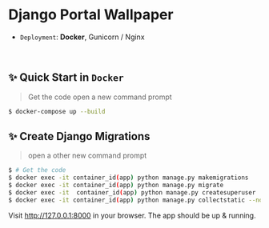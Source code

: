 # Django Portal Wallpaper
- `Deployment`: **Docker**, Gunicorn / Nginx
<br />

## ✨ Quick Start in `Docker`

> Get the code
>open a new command prompt
```bash
$ docker-compose up --build 
```


## ✨ Create Django Migrations
>open a other new command prompt
```bash
$ # Get the code
$ docker exec -it container_id(app) python manage.py makemigrations
$ docker exec -it container_id(app) python manage.py migrate
$ docker exec -it  container_id(app) python manage.py createsuperuser
$ docker exec -it container_id(app) python manage.py collectstatic --noinput
```
Visit http://127.0.0.1:8000 in your browser. The app should be up & running.

